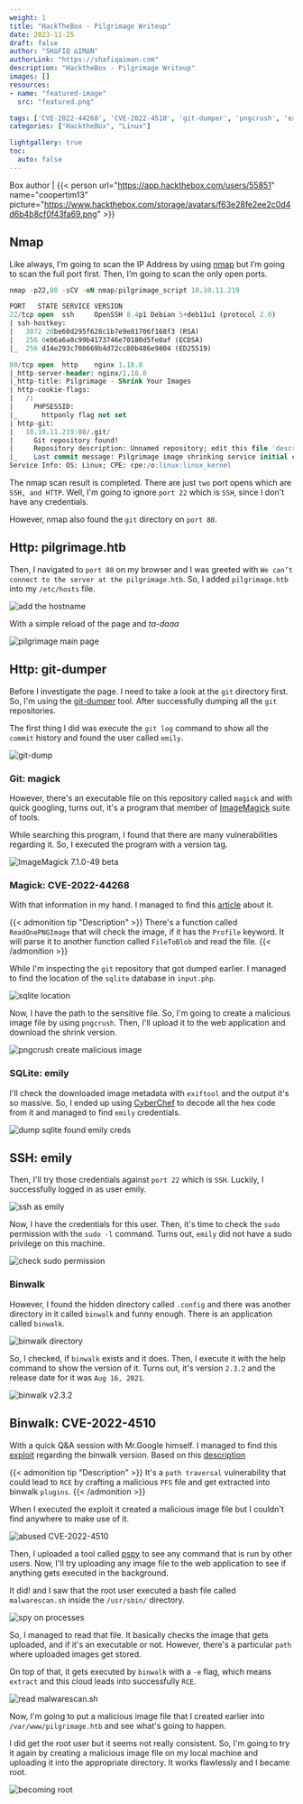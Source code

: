 ```yaml
---
weight: 1
title: "HackTheBox - Pilgrimage Writeup"
date: 2023-11-25
draft: false
author: "SH∆FIQ ∆IM∆N"
authorLink: "https://shafiqaiman.com"
description: "HacktheBox - Pilgrimage Writeup"
images: []
resources:
- name: "featured-image"
  src: "featured.png"

tags: ['CVE-2022-44268', 'CVE-2022-4510', 'git-dumper', 'pngcrush', 'exiftool', 'binwalk', 'pspy']
categories: ["HacktheBox", "Linux"]

lightgallery: true
toc:
  auto: false
---
```


Box author | {{< person url="https://app.hackthebox.com/users/55851" name="coopertim13" picture="https://www.hackthebox.com/storage/avatars/f63e28fe2ee2c0d4d6b4b8cf0f43fa69.png" >}}

<!--more-->

## Nmap
Like always, I’m going to scan the IP Address by using [nmap](https://nmap.org/) but I’m going to scan the full port first. Then, I’m going to scan the only open ports.

```sql
nmap -p22,80 -sCV -oN nmap/pilgrimage_script 10.10.11.219

PORT   STATE SERVICE VERSION
22/tcp open  ssh     OpenSSH 8.4p1 Debian 5+deb11u1 (protocol 2.0)
| ssh-hostkey: 
|   3072 20be60d295f628c1b7e9e81706f168f3 (RSA)
|   256 0eb6a6a8c99b4173746e70180d5fe0af (ECDSA)
|_  256 d14e293c708669b4d72cc80b486e9804 (ED25519)

80/tcp open  http    nginx 1.18.0
|_http-server-header: nginx/1.18.0
|_http-title: Pilgrimage - Shrink Your Images
| http-cookie-flags: 
|   /: 
|     PHPSESSID: 
|_      httponly flag not set
| http-git: 
|   10.10.11.219:80/.git/
|     Git repository found!
|     Repository description: Unnamed repository; edit this file 'description' to name the...
|_    Last commit message: Pilgrimage image shrinking service initial commit. # Please ...
Service Info: OS: Linux; CPE: cpe:/o:linux:linux_kernel
```

The nmap scan result is completed. There are just `two` port opens which are `SSH, and HTTP`. Well, I'm going to ignore `port 22` which is `SSH`, since I don't have any credentials.

However, nmap also found the `git` directory on `port 80`.

## Http: pilgrimage.htb
Then, I navigated to `port 80` on my browser and I was greeted with `We can’t connect to the server at the pilgrimage.htb`. So, I added `pilgrimage.htb` into my `/etc/hosts` file.

![add the hostname](etc-hosts-1.png "add the hostname")

With a simple reload of the page and _ta-daaa_

![pilgrimage main page](pilgrimage-index-page.png "pilgrimage main page")

## Http: git-dumper
Before I investigate the page. I need to take a look at the `git` directory first. So, I'm using the [git-dumper](https://github.com/arthaud/git-dumper) tool. After successfully dumping all the `git` repositories.

The first thing I did was execute the `git log` command to show all the `commit` history and found the user called `emily`.

![git-dump](git-log-found-emily.png "git-dump")

### Git: magick
However, there's an executable file on this repository called `magick` and with quick googling, turns out, it's a program that member of [ImageMagick](https://imagemagick.org/index.php) suite of tools.

While searching this program, I found that there are many vulnerabilities regarding it. So, I executed the program with a version tag.

![ImageMagick 7.1.0-49 beta](magick-version.png "ImageMagick 7.1.0-49 beta")

### Magick: CVE-2022-44268
With that information in my hand. I managed to find this [article](https://www.vicarius.io/blog/cve-2022-44268-arbitrary-remote-leak-in-imagemagick) about it. 

{{< admonition tip "Description" >}}
There's a function called `ReadOnePNGImage` that will check the image, if it has the `Profile` keyword.
It will parse it to another function called `FileToBlob` and read the file.
{{< /admonition >}}

While I'm inspecting the `git` repository that got dumped earlier. I managed to find the location of the `sqlite` database in `input.php`.

![sqlite location](sqlite-database-file.png "sqlite location")

Now, I have the path to the sensitive file. So, I'm going to create a malicious image file by using `pngcrush`. Then, I'll upload it to the web application and download the shrink version.

![pngcrush create malicious image](create-malicious-image.png "pngcrush create malicious image")

### SQLite: emily
I'll check the downloaded image metadata with `exiftool` and the output it's so massive. So, I ended up using [CyberChef](https://gchq.github.io/CyberChef/) to decode all the hex code from it and managed to find `emily` credentials.

![dump sqlite found emily creds](emily-creds.png "dump sqlite found emily creds")

## SSH: emily
Then, I'll try those credentials against `port 22` which is `SSH`. Luckily, I successfully logged in as user emily.

![ssh as emily](emily-ssh.png "ssh as emily")

Now, I have the credentials for this user. Then, it's time to check the `sudo` permission with the `sudo -l` command. Turns out, `emily` did not have a sudo privilege on this machine.

![check sudo permission](sudo-l-permission.png "check sudo permission")

### Binwalk
However, I found the hidden directory called `.config` and there was another directory in it called `binwalk` and funny enough. There is an application called `binwalk`.

![binwalk directory](binwalk-config.png "binwalk directory")

So, I checked, if `binwalk` exists and it does. Then, I execute it with the help command to show the version of it. Turns out, it's version `2.3.2` and the release date for it was `Aug 16, 2021`.

![binwalk v2.3.2](binwalk-version.png "binwalk v2.3.2")

## Binwalk: CVE-2022-4510
With a quick Q&A session with Mr.Google himself. I managed to find this [exploit](https://www.exploit-db.com/exploits/51249) regarding the binwalk version. Based on this [description](https://nvd.nist.gov/vuln/detail/CVE-2022-4510)

{{< admonition tip "Description" >}}
It's a `path traversal` vulnerability that could lead to `RCE` by crafting a malicious `PFS` file and get extracted into binwalk `plugins`.
{{< /admonition >}}

When I executed the exploit it created a malicious image file but I couldn't find anywhere to make use of it. 

![abused CVE-2022-4510](create-a-malicious-image-privesc.png "abused CVE-2022-4510")

Then, I uploaded a tool called [pspy](https://github.com/DominicBreuker/pspy) to see any command that is run by other users. Now, I'll try uploading any image file to the web application to see if anything gets executed in the background.

It did! and I saw that the root user executed a bash file called `malwarescan.sh` inside the `/usr/sbin/` directory.

![spy on processes](pspy-output-showing-another-file.png "spy on processes")

So, I managed to read that file. It basically checks the image that gets uploaded, and if it's an executable or not. However, there's a particular `path` where uploaded images get stored. 

On top of that, it gets executed by `binwalk` with a `-e` flag, which means `extract` and this cloud leads into successfully `RCE`.

![read malwarescan.sh](malwarescan-file-nice.png "read malwarescan.sh")

Now, I'm going to put a malicious image file that I created earlier into `/var/www/pilgrimage.htb` and see what's going to happen.

I did get the root user but it seems not really consistent. So, I'm going to try it again by creating a malicious image file on my local machine and uploading it into the appropriate directory. It works flawlessly and I became root.

![becoming root](rooted.png "becoming root")